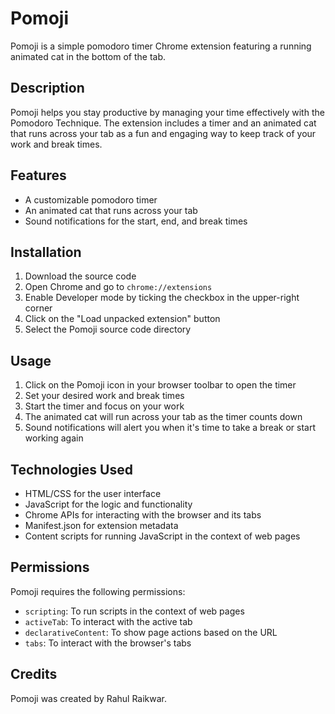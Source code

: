 # Pomoji

Pomoji is a simple pomodoro timer Chrome extension featuring a running animated cat in the bottom of the tab.

## Description

Pomoji helps you stay productive by managing your time effectively with the Pomodoro Technique. The extension includes a timer and an animated cat that runs across your tab as a fun and engaging way to keep track of your work and break times.

## Features

- A customizable pomodoro timer
- An animated cat that runs across your tab
- Sound notifications for the start, end, and break times

## Installation

1. Download the source code
2. Open Chrome and go to `chrome://extensions`
3. Enable Developer mode by ticking the checkbox in the upper-right corner
4. Click on the "Load unpacked extension" button
5. Select the Pomoji source code directory

## Usage

1. Click on the Pomoji icon in your browser toolbar to open the timer
2. Set your desired work and break times
3. Start the timer and focus on your work
4. The animated cat will run across your tab as the timer counts down
5. Sound notifications will alert you when it's time to take a break or start working again

## Technologies Used

- HTML/CSS for the user interface
- JavaScript for the logic and functionality
- Chrome APIs for interacting with the browser and its tabs
- Manifest.json for extension metadata
- Content scripts for running JavaScript in the context of web pages

## Permissions

Pomoji requires the following permissions:

- `scripting`: To run scripts in the context of web pages
- `activeTab`: To interact with the active tab
- `declarativeContent`: To show page actions based on the URL
- `tabs`: To interact with the browser's tabs

## Credits

Pomoji was created by Rahul Raikwar.
